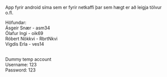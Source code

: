App fyrir android síma sem er fyrir netkaffi þar sem hægt er að leigja tölvur o.fl.

Höfundar:
<br /> Ásgeir Snær - asm34
<br /> Ólafur Ingi - oik69
<br /> Róbert Nökkvi - RbrtNkvi
<br /> Vigdís Erla - ves14

<br />
Dummy temp account
<br />   Username: 123
<br />   Password: 123
